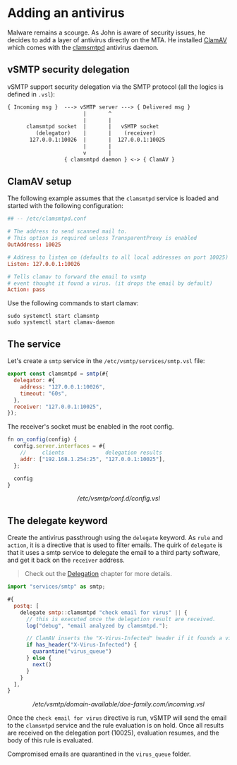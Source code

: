 # Adding an antivirus

Malware remains a scourge. As John is aware of security issues, he decides to add a layer of antivirus directly on the MTA. He installed [ClamAV](https://www.clamav.net/) which comes with the [clamsmtpd](https://linux.die.net/man/8/clamsmtpd) antivirus daemon.

## vSMTP security delegation

vSMTP support security delegation via the SMTP protocol (all the logics is defined in `.vsl`):

```txt
{ Incoming msg }  ---> vSMTP server ---> { Delivered msg }
                        |       ^
                        |       |
      clamsmtpd socket  |       |   vSMTP socket
         (delegator)    |       |    (receiver)
       127.0.0.1:10026  |       |  127.0.0.1:10025
                        |       |
                        v       |
                  { clamsmtpd daemon } <-> { ClamAV }
```

## ClamAV setup

The following example assumes that the `clamsmtpd` service is loaded and started with the following configuration:

```toml
## -- /etc/clamsmtpd.conf

# The address to send scanned mail to.
# This option is required unless TransparentProxy is enabled
OutAddress: 10025

# Address to listen on (defaults to all local addresses on port 10025)
Listen: 127.0.0.1:10026

# Tells clamav to forward the email to vsmtp
# event thought it found a virus. (it drops the email by default)
Action: pass
```

Use the following commands to start clamav:

```shell
sudo systemctl start clamsmtp
sudo systemctl start clamav-daemon
```

## The service

Let's create a `smtp` service in the `/etc/vsmtp/services/smtp.vsl` file:

```js
export const clamsmtpd = smtp(#{
  delegator: #{
    address: "127.0.0.1:10026",
    timeout: "60s",
  },
  receiver: "127.0.0.1:10025",
});
```

The receiver's socket must be enabled in the root config.

```js
fn on_config(config) {
  config.server.interfaces = #{
    //     clients             delegation results
    addr: ["192.168.1.254:25", "127.0.0.1:10025"],
  };

  config
}
```
<p style="text-align: center;"> <i>/etc/vsmtp/conf.d/config.vsl</i> </p>

## The delegate keyword

Create the antivirus passthrough using the `delegate` keyword. As `rule` and `action`, it is a directive that is used to filter emails. The quirk of `delegate` is that it uses a smtp service to delegate the email to a third party software, and get it back on the `receiver` address.

> Check out the [Delegation](/src/reference/vSL/delegation.md) chapter for more details.

```js
import "services/smtp" as smtp;

#{
  postq: [
    delegate smtp::clamsmtpd "check email for virus" || {
      // this is executed once the delegation result are received.
      log("debug", "email analyzed by clamsmtpd.");

      // ClamAV inserts the "X-Virus-Infected" header if it founds a virus.
      if has_header("X-Virus-Infected") {
        quarantine("virus_queue")
      } else {
        next()
      }
    }
  ],
}
```
<p style="text-align: center;"> <i>/etc/vsmtp/domain-available/doe-family.com/incoming.vsl</i> </p>

Once the `check email for virus` directive is run, vSMTP will send the email to the `clamsmtpd` service and the rule evaluation is on hold. Once all results are received on the delegation port (10025), evaluation resumes, and the body of this rule is evaluated.

Compromised emails are quarantined in the `virus_queue` folder.
